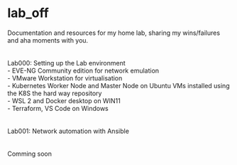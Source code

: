 # lab_off
Documentation and resources for my home lab, sharing my wins/failures and aha moments with you.<br />
<br />
<br />
Lab000: Setting up the Lab environment<br />
	- EVE-NG Community edition for network emulation<br />
	- VMware Workstation for virtualisation<br />
 	- Kubernetes Worker Node and Master Node on Ubuntu VMs installed using the K8S the hard way repository<br />
  	- WSL 2 and Docker desktop on WIN11<br />
     	- Terraform, VS Code on Windows <br />
<br />
<br />
Lab001: Network automation with Ansible<br />
<br />
<br />
Comming soon<br />
